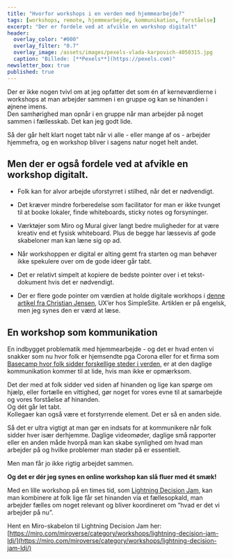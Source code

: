 ```yaml
---
title: "Hvorfor workshops i en verden med hjemmearbejde?"
tags: [workshops, remote, hjemmearbejde, kommunikation, forståelse]
excerpt: "Der er fordele ved at afvikle en workshop digitalt"
header:
  overlay_color: "#000"
  overlay_filter: "0.7"
  overlay_image: /assets/images/pexels-vlada-karpovich-4050315.jpg
  caption: "Billede: [**Pexels**](https://pexels.com)"
newsletter_box: true
published: true
---
```


Der er ikke nogen tvivl om at jeg opfatter det som én af kerneværdierne i workshops at man arbejder sammen i en gruppe og kan se hinanden i øjnene imens.  
Den samhørighed man opnår i en gruppe når man arbejder på noget sammen i fællesskab. Det kan jeg godt lide.

Så der går helt klart noget tabt når vi alle - eller mange af os - arbejder hjemmefra, og en workshop bliver i sagens natur noget helt andet.

## Men der er også fordele ved at afvikle en workshop digitalt.

- Folk kan for alvor arbejde uforstyrret i stilhed, når det er nødvendigt.

- Det kræver mindre forberedelse som facilitator for man er ikke tvunget til at booke lokaler, finde whiteboards, sticky notes og forsyninger.

- Værktøjer som Miro og Mural giver langt bedre muligheder for at være kreativ end et fysisk whiteboard. Plus de begge har læssevis af gode skabeloner man kan læne sig op ad.

- Når workshoppen er digital er alting gemt fra starten og man behøver ikke spekulere over om de gode ideer går tabt.
- Det er relativt simpelt at kopiere de bedste pointer over i et tekst-dokument hvis det er nødvendigt.
- Der er flere gode pointer om værdien at holde digitale workhops i [denne artikel fra Christian Jensen](https://uxdesign.cc/the-value-of-workshops-in-a-wfh-environment-9fa8e85d6530), UX’er hos SimpleSite. Artiklen er på engelsk, men jeg synes den er værd at læse.

## En workshop som kommunikation

En indbygget problematik med hjemmearbejde - og det er hvad enten vi snakker som nu hvor folk er hjemsendte pga Corona eller for et firma som [Basecamp hvor folk sidder forskellige steder i verden](https://basecamp.com/remote-resources), er at den daglige kommunikation kommer til at lide, hvis man ikke er opmærksom.

Det der med at folk sidder ved siden af hinanden og lige kan spørge om hjælp, eller fortælle en vittighed, gør noget for vores evne til at samarbejde og vores forståelse af hinanden.  
Og dét går let tabt.  
Kollegaer kan også være et forstyrrende element. Det er så en anden side.

Så det er ultra vigtigt at man gør en indsats for at kommunikere når folk sidder hver især derhjemme. Daglige videomøder, daglige små rapporter eller en anden måde hvorpå man kan skabe synlighed om hvad man arbejder på og hvilke problemer man støder på er essentielt.

Men man får jo ikke rigtig arbejdet sammen.

**Og det er dér jeg synes en online workshop kan slå fluer med ét smæk!**

Med en lille workshop på en times tid, som [Lightning Decision Jam](http://hasseriis.net/workshops/lightning-decision-jam), kan man kombinere at folk lige får set hinanden via et fællesopkald, man arbejder fælles om noget relevant og bliver koordineret om “hvad er det vi arbejder på nu”.

Hent en Miro-skabelon til Lightning Decision Jam her: [https://miro.com/miroverse/category/workshops/lightning-decision-jam-ldj/](https://miro.com/miroverse/category/workshops/lightning-decision-jam-ldj/)
